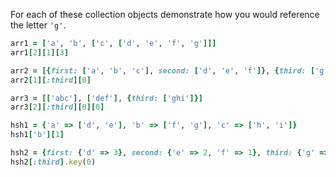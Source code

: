 For each of these collection objects demonstrate how you would reference the letter `'g'`.

```ruby
arr1 = ['a', 'b', ['c', ['d', 'e', 'f', 'g']]]
arr1[2][1][3]

arr2 = [{first: ['a', 'b', 'c'], second: ['d', 'e', 'f']}, {third: ['g', 'h', 'i']}]
arr2[1][:third][0]

arr3 = [['abc'], ['def'], {third: ['ghi']}]
arr3[2][:third][0][0]

hsh1 = {'a' => ['d', 'e'], 'b' => ['f', 'g'], 'c' => ['h', 'i']}
hsh1['b'][1]

hsh2 = {first: {'d' => 3}, second: {'e' => 2, 'f' => 1}, third: {'g' => 0}}
hsh2[:third].key(0)
```

